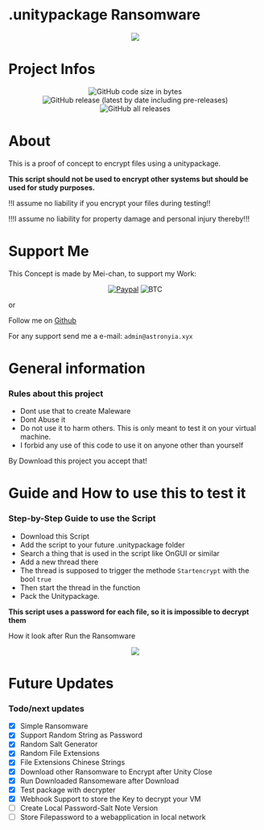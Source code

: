 # .unitypackage Ransomware


<p align="center">
  <img src="https://cdn.discordapp.com/attachments/820443161167003678/820930234365771786/Unbenannt-2.png">
</p>

# Project Infos

<p align="center">
  <img alt="GitHub code size in bytes" src="https://img.shields.io/github/languages/code-size/Neko-Oneechan/unitypackage-Ransomware?style=for-the-badge">
  <img alt="GitHub release (latest by date including pre-releases)" src="https://img.shields.io/github/v/release/Neko-Oneechan/unitypackage-Ransomware?include_prereleases&style=for-the-badge">
  <img alt="GitHub all releases" src="https://img.shields.io/github/downloads/Neko-Oneechan/unitypackage-Ransomware/total?color=%230099cc&style=for-the-badge">
</p>

# About

This is a proof of concept to encrypt files using a unitypackage.

**This script should not be used to encrypt other systems but should be used for study purposes.**

!!I assume no liability if you encrypt your files during testing!!

!!!I assume no liability for property damage and personal injury thereby!!!

# Support Me

This Concept is made by Mei-chan, to support my Work:

<p align="center">
 <a href="https://www.paypal.me/meichan968" target="_blank"><img alt="Paypal" src="https://img.shields.io/badge/Donate-Paypal-blue?style=for-the-badge"></a>
  <img alt="BTC" src="https://img.shields.io/badge/BTC-1APsMH6sARzX8h3GPW4d4NLnf8JUkP7SzQ-blue?style=for-the-badge">
</p>

or

Follow me on [Github](https://github.com/Neko-Oneechan)

For any support send me a e-mail: `admin@astronyia.xyx`

# General information

### Rules about this project
* Dont use that to create Maleware
* Dont Abuse it
* Do not use it to harm others. This is only meant to test it on your virtual machine.
* I forbid any use of this code to use it on anyone other than yourself

By Download this project you accept that!

# Guide and How to use this to test it

### Step-by-Step Guide to use the Script

* Download this Script
* Add the script to your future .unitypackage folder
* Search a thing that is used in the script like OnGUI or similar 
* Add a new thread there
* The thread is supposed to trigger the methode `Startencrypt` with the bool `true`
* Then start the thread in the function
* Pack the Unitypackage.


**This script uses a password for each file, so it is impossible to decrypt them**

How it look after Run the Ransomware

<p align="center">
  <img src="https://cdn.discordapp.com/attachments/804802833786208278/821362481980899338/unknown.png">
</p>

# Future Updates

### Todo/next updates
- [x] Simple Ransomware
- [x] Support Random String as Password 
- [x] Random Salt Generator
- [x] Random File Extensions
- [x] File Extensions Chinese Strings
- [x] Download other Ransomware to Encrypt after Unity Close
- [x] Run Downloaded Ransomeware after Download
- [x] Test package with decrypter
- [x] Webhook Support to store the Key to decrypt your VM
- [ ] Create Local Password-Salt Note Version
- [ ] Store Filepassword to a webapplication in local network
